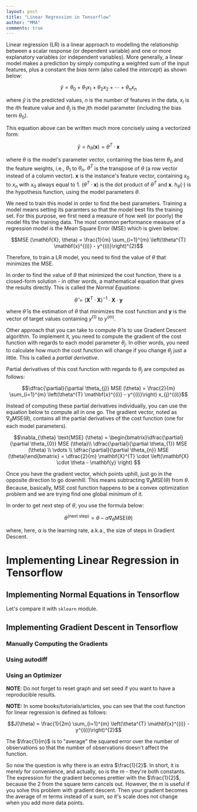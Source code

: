 ```yaml
---
layout: post
title: "Linear Regression in Tensorflow"
author: "MMA"
comments: true
---
```

Linear regression (LR) is a linear approach to modelling the relationship between a scalar response (or dependent variable) and one or more explanatory variables (or independent variables). More generally, a linear model makes a prediction by simply computing a weighted sum of the input features, plus a constant the *bias term* (also called the *intercept*) as shown below:

$$\hat{y} = \theta_{0} + \theta_{1}x_{1} + \theta_{2}x_{2} + \cdots + \theta_{n}x_{n} $$

where $\hat{y}$ is the predicted values, $n$ is the number of features in the data, $x_{i}$ is the $i$th feature value and $\theta_{j}$ is the $j$th model parameter (including the bias term $\theta_{0}$).

This equation above can be written much more concisely using a vectorized form:

$$\hat{y} = h_{\theta} ( \mathbf{x} ) =  \theta^{T} \cdot \mathbf{x}$$

where $\theta$ is the model's parameter vector, containing the bias term $\theta_{0}$ and the feature weights, i.e., $\theta_{1}$ to $\theta_{n}$. $\theta^{T}$ is the transpose of $\theta$ (a row vector instead of a column vector). $\mathbf{x}$ is the instance's feature vector, containing $x_{0}$ to $x_{n}$ with $x_{0}$ always equal to $1$. $\left(\theta^{T} \cdot  \mathbf{x} \right)$ is the dot product of $\theta^{T}$ and $\mathbf{x}$. $h_{\theta} (\cdot)$ is the hypothesis function, using the model parameters $\theta$.

We need to train this model in order to find the best parameters. Training a model means setting its paramters so that the model best fits the training set. For this purpose, we first need a measure of how well (or poorly) the model fits the training data. The most common performance measure of a regression model is the Mean Square Error (MSE) which is given below:

$$MSE (\mathbf{X}, \theta) = \frac{1}{m} \sum_{i=1}^{m} \left(\theta^{T} \mathbf{x}^{(i)} - y^{(i)}\right)^{2}$$

Therefore, to train a LR model, you need to find the value of $\theta$ that minimizes the MSE.

In order to find the value of $\theta$ that minimized the cost function, there is a closed-form solution - in other words, a mathematical equation that gives the results directly. This is called the *Normal Equations*:

$$\hat{\theta} = \left(\mathbf{X}^{T} \cdot \mathbf{X} \right)^{-1} \cdot \mathbf{X} \cdot \mathbf{y} $$

where $\hat{\theta}$ is the estimation of $\theta$ that minimizes the cost function and $\mathbf{y}$ is the vector of target values containing $y^{(1)}$ to $y^{(m)}$.

Other approach that you can take to compute $\hat{\theta}$ is to use Gradient Descent algorithm. To implement it, you need to compute the gradient of the cost function with regards to each model parameter $\theta_{j}$. In other words, you need to calculate how much the cost function will change if you change $\theta_{j}$ just a little. This is called a *partial derivative*.

Partial derivatives of this cost function with regards to $\theta_{j}$ are computed as follows:

$$\dfrac{\partial}{\partial \theta_{j}} MSE (\theta) = \frac{2}{m} \sum_{i=1}^{m} \left(\theta^{T} \mathbf{x}^{(i)} - y^{(i)}\right) x_{j}^{(i)}$$

Instead of computing these partial derivatives individually, you can use the equation below to compute all in one go. The gradient vector, noted as $\nabla_{\theta} \text{MSE} (\theta)$, contains all the partial derivatives of the cost function (one for each model parameters).


$$\nabla_{\theta} \text{MSE} (\theta) = \begin{bmatrix}\dfrac{\partial}{\partial \theta_{0}} MSE (\theta)\\ \dfrac{\partial}{\partial \theta_{1}} MSE (\theta) \\ \vdots  \\ \dfrac{\partial}{\partial \theta_{n}} MSE (\theta)\end{bmatrix} = \dfrac{2}{m} \mathbf{X}^{T} \cdot \left(\mathbf{X} \cdot \theta - \mathbf{y} \right) $$

Once you have the gradient vector, which points uphill, just go in the opposite direction to go downhill. This means subtracting $\nabla_{\theta} \text{MSE} (\theta)$ from $\theta$. Because, basically, MSE cost function happens to be a convex optimization problem and we are trying find one global minimum of it. 

In order to get next step of $\theta$, you use the formula below:

$$\theta^{(\text{next step})} = \theta - \alpha \nabla_{\theta} \text{MSE} (\theta)$$

where, here, $\alpha$ is the learning rate, a.k.a., the size of steps in Gradient Descent.

# Implementing Linear Regression in Tensorflow
## Implementing Normal Equations in Tensorflow

<script src="https://gist.github.com/mmuratarat/2aa8efb88ad96be19791ad15910beef2.js"></script>

Let's compare it with `sklearn` module.

<script src="https://gist.github.com/mmuratarat/46012e47764178d5d746a3ae2cdd70fa.js"></script>

## Implementing Gradient Descent in Tensorflow

### Manually Computing the Gradients

<script src="https://gist.github.com/mmuratarat/dbb7caac0f55339cea93f1f5b8ba91f4.js"></script>

### Using autodiff

<script src="https://gist.github.com/mmuratarat/39f9b94ed6a84a800ad60c0f862808fe.js"></script>

### Using an Optimizer

<script src="https://gist.github.com/mmuratarat/0a1045a14212c3a2f9e9e10ff54a0889.js"></script>


**NOTE**: Do not forget to reset graph and set seed if you want to have a reproducible results.
<script src="https://gist.github.com/mmuratarat/c6d227805e351010c0dbfcd0353e8439.js"></script>

**NOTE:** In some books/tutorials/articles, you can see that the cost function for linear regression is defined as follows:

$$J(\theta) = \frac{1}{2m} \sum_{i=1}^{m} \left(\theta^{T} \mathbf{x}^{(i)} - y^{(i)}\right)^{2}$$

The $\frac{1}{m}$ is to "average" the squared error over the number of observations so that the number of observations doesn't affect the function.

So now the question is why there is an extra $\frac{1}{2}$. In short, it is merely for convenience, and actually, so is the $m$ - they're both constants. The expression for the gradient becomes prettier with the $\frac{1}{2}$, because the $2$ from the square term cancels out. However, the $m$ is useful if you solve this problem with gradient descent. Then your gradient becomes the average of $m$ terms instead of a sum, so it's scale does not change when you add more data points.
